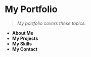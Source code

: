 # My Portfolio
> *My portfolio covers these topics:*
- **About Me**
- **My Projects**
- **My Skills**
- **My Contact**